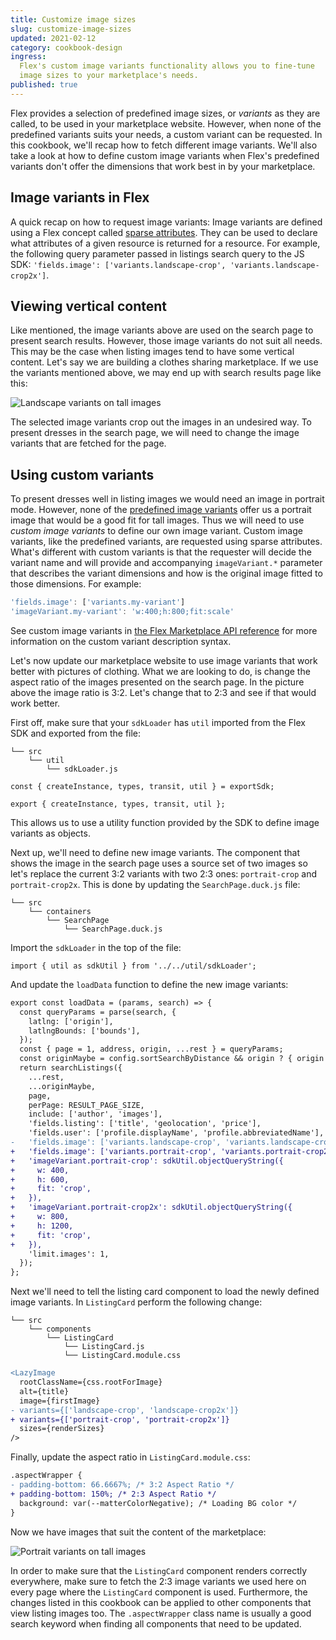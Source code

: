 ```yaml
---
title: Customize image sizes
slug: customize-image-sizes
updated: 2021-02-12
category: cookbook-design
ingress:
  Flex's custom image variants functionality allows you to fine-tune
  image sizes to your marketplace's needs.
published: true
---
```


Flex provides a selection of predefined image sizes, or _variants_ as
they are called, to be used in your marketplace website. However, when
none of the predefined variants suits your needs, a custom variant can
be requested. In this cookbook, we'll recap how to fetch different image
variants. We'll also take a look at how to define custom image variants
when Flex's predefined variants don't offer the dimensions that work
best in by your marketplace.

## Image variants in Flex

A quick recap on how to request image variants: Image variants are
defined using a Flex concept called
[sparse attributes](https://www.sharetribe.com/api-reference/index.html#sparse-attributes).
They can be used to declare what attributes of a given resource is
returned for a resource. For example, the following query parameter
passed in listings search query to the JS SDK:
`'fields.image': ['variants.landscape-crop', 'variants.landscape-crop2x']`.

## Viewing vertical content

Like mentioned, the image variants above are used on the search page to
present search results. However, those image variants do not suit all
needs. This may be the case when listing images tend to have some
vertical content. Let's say we are building a clothes sharing
marketplace. If we use the variants mentioned above, we may end up with
search results page like this:

![Landscape variants on tall images](landscape-search.png 'Landscape variants on tall images')

The selected image variants crop out the images in an undesired way. To
present dresses in the search page, we will need to change the image
variants that are fetched for the page.

## Using custom variants

To present dresses well in listing images we would need an image in
portrait mode. However, none of the
[predefined image variants](https://www.sharetribe.com/api-reference/marketplace.html#images)
offer us a portrait image that would be a good fit for tall images. Thus
we will need to use _custom image variants_ to define our own image
variant. Custom image variants, like the predefined variants, are
requested using sparse attributes. What's different with custom variants
is that the requester will decide the variant name and will provide and
accompanying `imageVariant.*` parameter that describes the variant
dimensions and how is the original image fitted to those dimensions. For
example:

```js
'fields.image': ['variants.my-variant']
'imageVariant.my-variant': 'w:400;h:800;fit:scale'
```

See custom image variants in
[the Flex Marketplace API reference](https://www.sharetribe.com/api-reference/marketplace.html#image-variants)
for more information on the custom variant description syntax.

Let's now update our marketplace website to use image variants that work
better with pictures of clothing. What we are looking to do, is change
the aspect ratio of the images presented on the search page. In the
picture above the image ratio is 3:2. Let's change that to 2:3 and see
if that would work better.

First off, make sure that your `sdkLoader` has `util` imported from the
Flex SDK and exported from the file:

```shell
└── src
    └── util
        └── sdkLoader.js
```

```
const { createInstance, types, transit, util } = exportSdk;

export { createInstance, types, transit, util };
```

This allows us to use a utility function provided by the SDK to define
image variants as objects.

Next up, we'll need to define new image variants. The component that
shows the image in the search page uses a source set of two images so
let's replace the current 3:2 variants with two 2:3 ones:
`portrait-crop` and `portrait-crop2x`. This is done by updating the
`SearchPage.duck.js` file:

```shell
└── src
    └── containers
        └── SearchPage
            └── SearchPage.duck.js
```

Import the `sdkLoader` in the top of the file:

```
import { util as sdkUtil } from '../../util/sdkLoader';
```

And update the `loadData` function to define the new image variants:

```diff
export const loadData = (params, search) => {
  const queryParams = parse(search, {
    latlng: ['origin'],
    latlngBounds: ['bounds'],
  });
  const { page = 1, address, origin, ...rest } = queryParams;
  const originMaybe = config.sortSearchByDistance && origin ? { origin } : {};
  return searchListings({
    ...rest,
    ...originMaybe,
    page,
    perPage: RESULT_PAGE_SIZE,
    include: ['author', 'images'],
    'fields.listing': ['title', 'geolocation', 'price'],
    'fields.user': ['profile.displayName', 'profile.abbreviatedName'],
-   'fields.image': ['variants.landscape-crop', 'variants.landscape-crop2x'],
+   'fields.image': ['variants.portrait-crop', 'variants.portrait-crop2x'],
+   'imageVariant.portrait-crop': sdkUtil.objectQueryString({
+     w: 400,
+     h: 600,
+     fit: 'crop',
+   }),
+   'imageVariant.portrait-crop2x': sdkUtil.objectQueryString({
+     w: 800,
+     h: 1200,
+     fit: 'crop',
+   }),
    'limit.images': 1,
  });
};
```

Next we'll need to tell the listing card component to load the newly
defined image variants. In `ListingCard` perform the following change:

```shell
└── src
    └── components
        └── ListingCard
            └── ListingCard.js
            └── ListingCard.module.css
```

```diff
<LazyImage
  rootClassName={css.rootForImage}
  alt={title}
  image={firstImage}
- variants={['landscape-crop', 'landscape-crop2x']}
+ variants={['portrait-crop', 'portrait-crop2x']}
  sizes={renderSizes}
/>
```

Finally, update the aspect ratio in `ListingCard.module.css`:

```diff
.aspectWrapper {
- padding-bottom: 66.6667%; /* 3:2 Aspect Ratio */
+ padding-bottom: 150%; /* 2:3 Aspect Ratio */
  background: var(--matterColorNegative); /* Loading BG color */
}
```

Now we have images that suit the content of the marketplace:

![Portrait variants on tall images](portrait-search.png 'Portrait variants on tall images')

In order to make sure that the `ListingCard` component renders correctly
everywhere, make sure to fetch the 2:3 image variants we used here on
every page where the `ListingCard` component is used. Furthermore, the
changes listed in this cookbook can be applied to other components that
view listing images too. The `.aspectWrapper` class name is usually a
good search keyword when finding all components that need to be updated.
